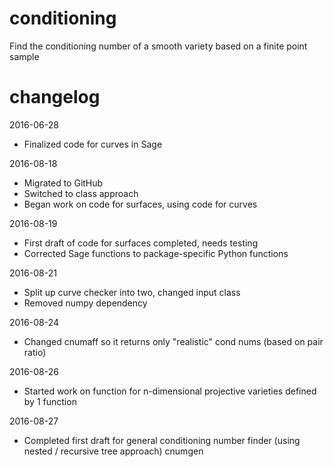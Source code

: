 # conditioning
Find the conditioning number of a smooth variety based on a finite point sample

# changelog
2016-06-28
- Finalized code for curves in Sage

2016-08-18
- Migrated to GitHub
- Switched to class approach
- Began work on code for surfaces, using code for curves

2016-08-19
- First draft of code for surfaces completed, needs testing
- Corrected Sage functions to package-specific Python functions

2016-08-21
- Split up curve checker into two, changed input class
- Removed numpy dependency

2016-08-24
- Changed cnumaff so it returns only "realistic" cond nums (based on pair ratio)

2016-08-26
- Started work on function for n-dimensional projective varieties defined by 1 function

2016-08-27
- Completed first draft for general conditioning number finder (using nested / recursive tree approach) cnumgen
